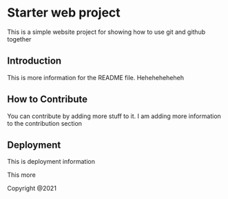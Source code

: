 # Starter web project

This is a simple website project for showing how to use git and github together

## Introduction

This is more information for the README file. Heheheheheheh

## How to Contribute

You can contribute by adding more stuff to it. I am adding more information to the contribution section

## Deployment
This is deployment information

This more 

Copyright @2021